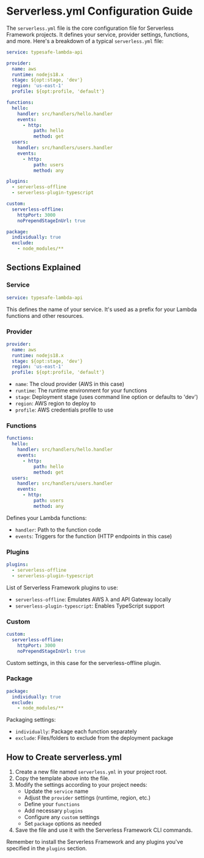 # Serverless.yml Configuration Guide

The `serverless.yml` file is the core configuration file for Serverless Framework projects. It defines your service, provider settings, functions, and more. Here's a breakdown of a typical `serverless.yml` file:

```yaml
service: typesafe-lambda-api

provider:
  name: aws
  runtime: nodejs18.x
  stage: ${opt:stage, 'dev'}
  region: 'us-east-1'
  profile: ${opt:profile, 'default'}

functions:
  hello:
    handler: src/handlers/hello.handler
    events:
      - http:
          path: hello
          method: get
  users:
    handler: src/handlers/users.handler
    events:
      - http:
          path: users
          method: any

plugins:
  - serverless-offline
  - serverless-plugin-typescript

custom:
  serverless-offline:
    httpPort: 3000
    noPrependStageInUrl: true

package:
  individually: true
  exclude:
    - node_modules/**
```

## Sections Explained

### Service
```yaml
service: typesafe-lambda-api
```
This defines the name of your service. It's used as a prefix for your Lambda functions and other resources.

### Provider
```yaml
provider:
  name: aws
  runtime: nodejs18.x
  stage: ${opt:stage, 'dev'}
  region: 'us-east-1'
  profile: ${opt:profile, 'default'}
```
- `name`: The cloud provider (AWS in this case)
- `runtime`: The runtime environment for your functions
- `stage`: Deployment stage (uses command line option or defaults to 'dev')
- `region`: AWS region to deploy to
- `profile`: AWS credentials profile to use

### Functions
```yaml
functions:
  hello:
    handler: src/handlers/hello.handler
    events:
      - http:
          path: hello
          method: get
  users:
    handler: src/handlers/users.handler
    events:
      - http:
          path: users
          method: any
```
Defines your Lambda functions:
- `handler`: Path to the function code
- `events`: Triggers for the function (HTTP endpoints in this case)

### Plugins
```yaml
plugins:
  - serverless-offline
  - serverless-plugin-typescript
```
List of Serverless Framework plugins to use:
- `serverless-offline`: Emulates AWS λ and API Gateway locally
- `serverless-plugin-typescript`: Enables TypeScript support

### Custom
```yaml
custom:
  serverless-offline:
    httpPort: 3000
    noPrependStageInUrl: true
```
Custom settings, in this case for the serverless-offline plugin.

### Package
```yaml
package:
  individually: true
  exclude:
    - node_modules/**
```
Packaging settings:
- `individually`: Package each function separately
- `exclude`: Files/folders to exclude from the deployment package

## How to Create serverless.yml

1. Create a new file named `serverless.yml` in your project root.
2. Copy the template above into the file.
3. Modify the settings according to your project needs:
   - Update the `service` name
   - Adjust the `provider` settings (runtime, region, etc.)
   - Define your `functions`
   - Add necessary `plugins`
   - Configure any `custom` settings
   - Set `package` options as needed
4. Save the file and use it with the Serverless Framework CLI commands.

Remember to install the Serverless Framework and any plugins you've specified in the `plugins` section.